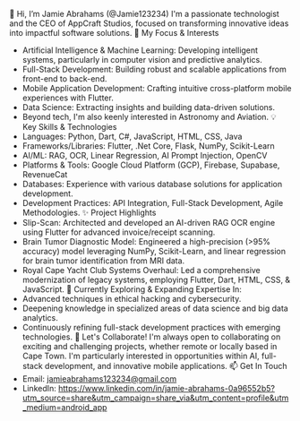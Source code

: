 👋 Hi, I’m Jamie Abrahams (@Jamie123234)
I'm a passionate technologist and the CEO of AppCraft Studios, focused on transforming innovative ideas into impactful software solutions.
🚀 My Focus & Interests
 * Artificial Intelligence & Machine Learning: Developing intelligent systems, particularly in computer vision and predictive analytics.
 * Full-Stack Development: Building robust and scalable applications from front-end to back-end.
 * Mobile Application Development: Crafting intuitive cross-platform mobile experiences with Flutter.
 * Data Science: Extracting insights and building data-driven solutions.
 * Beyond tech, I'm also keenly interested in Astronomy and Aviation.
💡 Key Skills & Technologies
 * Languages: Python, Dart, C#, JavaScript, HTML, CSS, Java
 * Frameworks/Libraries: Flutter, .Net Core, Flask, NumPy, Scikit-Learn
 * AI/ML: RAG, OCR, Linear Regression, AI Prompt Injection, OpenCV
 * Platforms & Tools: Google Cloud Platform (GCP), Firebase, Supabase, RevenueCat
 * Databases: Experience with various database solutions for application development.
 * Development Practices: API Integration, Full-Stack Development, Agile Methodologies.
✨ Project Highlights
 * Slip-Scan: Architected and developed an AI-driven RAG OCR engine using Flutter for advanced invoice/receipt scanning.
 * Brain Tumor Diagnostic Model: Engineered a high-precision (>95% accuracy) model leveraging NumPy, Scikit-Learn, and linear regression for brain tumor identification from MRI data.
 * Royal Cape Yacht Club Systems Overhaul: Led a comprehensive modernization of legacy systems, employing Flutter, Dart, HTML, CSS, & JavaScript.
🌱 Currently Exploring & Expanding Expertise In:
 * Advanced techniques in ethical hacking and cybersecurity.
 * Deepening knowledge in specialized areas of data science and big data analytics.
 * Continuously refining full-stack development practices with emerging technologies.
💞️ Let's Collaborate!
I'm always open to collaborating on exciting and challenging projects, whether remote or locally based in Cape Town. I'm particularly interested in opportunities within AI, full-stack development, and innovative mobile applications.
📫 Get In Touch
 * Email: jamieabrahams123234@gmail.com
 * LinkedIn: https://www.linkedin.com/in/jamie-abrahams-0a96552b5?utm_source=share&utm_campaign=share_via&utm_content=profile&utm_medium=android_app
<!---
Jamie123234/Jamie123234 is a ✨ special ✨ repository because its `README.md` (this file) appears on your GitHub profile.
You can click the Preview link to take a look at your changes.
--->
